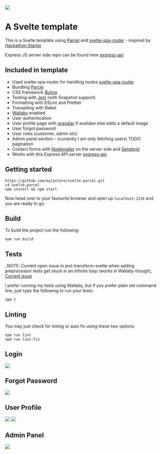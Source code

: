 ![](https://i.imgur.com/3wVdJZE.jpg)

# A Svelte template

This is a Svelte template using [Parcel](https://parceljs.org/) and [svelte-spa-router](https://github.com/ItalyPaleAle/svelte-spa-router) - inspired by [Hackathon Starter](https://hackathon-starter.walcony.com)

Express JS server side repo can be found here [express-api](https://github.com/mylastore/express-api.git)


## Included in template

- Used svelte-spa-router for handling routes [svelte-spa-router](https://github.com/ItalyPaleAle/svelte-spa-router)
- Bundling [Parcel](https://parceljs.org/)
- CSS framework [Bulma](https://bulma.io/)
- Testing with [Jest](https://jestjs.io/) (with Snapshot support)
- Formatting with ESLint and Prettier
- Transpiling with Babel
- [Wallaby](https://wallabyjs.com/) enabled
- User authentication
- User profile page with [gravatar](https://en.gravatar.com/) if availabe else adds a defautl image
- User forgot password
- User roles (customer, admin etc)
- Admin panel section - (currently I am only fetching users) TODO pagination
- Contact forms with [Nodemailer](https://nodemailer.com/about/) on the server side and [Sendgrid](https://sendgrid.com/)
- Works with this Express API server [express-api](https://github.com/mylastore/express-api.git)

## Getting started

    https://github.com/mylastore/svelte-parcel.git
    cd svelte-parcel
    npm install && npm start

Now head over to your favourite browser and open up `localhost:1234` and you are ready to go.

## Build

To build the project run the following:

    npm run build

## Tests

_NOTE: Current open issue in jest-transform-svelte when adding preprocessor tests get stuck in an infinite loop (works in Wallaby though), [Current issue](https://github.com/rspieker/jest-transform-svelte/issues/12_)

I prefer running my tests using Wallaby, but if you prefer plain old command line, just type the following to run your tests:

    npm t

## Linting

You may just check for linting or auto fix using these two options

    npm run lint
    npm run lint:fix

## Login
![](https://i.imgur.com/N4Jgn2N.jpg)

## Forgot Password
![](https://i.imgur.com/PbjA4Sr.jpg)

## User Profile
![](https://i.imgur.com/pTKFMWz.jpg)
![](https://i.imgur.com/dP7FMia.jpg)

## Admin Panel
![](https://i.imgur.com/tRW0JQ2.png)
